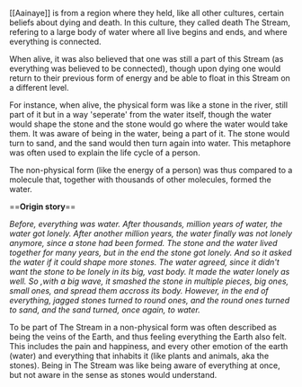 [[Aainaye]] is from a region where they held, like all other cultures, certain beliefs about dying and death. In this culture, they called death The Stream, refering to a large body of water where all live begins and ends, and where everything is connected.

When alive, it was also believed that one was still a part of this Stream (as everything was believed to be connected), though upon dying one would return to their previous form of energy and be able to float in this Stream on a different level.

For instance, when alive, the physical form was like a stone in the river, still part of it but in a way 'seperate' from the water itself, though the water would shape the stone and the stone would go where the water would take them. It was aware of being in the water, being a part of it. The stone would turn to sand, and the sand would then turn again into water. This metaphore was often used to explain the life cycle of a person. 

The non-physical form (like the energy of a person) was thus compared to a molecule that, together with thousands of other molecules, formed the water.

==**Origin story**==

*Before, everything was water. After thousands, million years of water, the water got lonely. After another million years, the water finally was not lonely anymore, since a stone had been formed. The stone and the water lived together for many years, but in the end the stone got lonely. And so it asked the water if it could shape more stones. The water agreed, since it didn't want the stone to be lonely in its big, vast body. It made the water lonely as well. So ,with a big wave, it smashed the stone in multiple pieces, big ones, small ones, and spread them accross its body. However, in the end of everything, jagged stones turned to round ones, and the round ones turned to sand, and the sand turned, once again, to water.*

To be part of The Stream in a non-physical form was often described as being the veins of the Earth, and thus feeling everything the Earth also felt. This includes the pain and happiness, and every other emotion of the earth (water) and everything that inhabits it (like plants and animals, aka the stones). Being in The Stream was like being aware of everything at once, but not aware in the sense as stones would understand.   